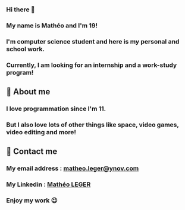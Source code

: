 ### Hi there 👋

### My name is Mathéo and I'm 19!
### I'm computer science student and here is my personal and school work.
### Currently, I am looking for an internship and a work-study program! 

## 🌌 About me

### I love programmation since I'm 11.
### But I also love lots of other things like space, video games, video editing and more!

## 📧 Contact me

### My email address : matheo.leger@ynov.com
### My Linkedin : [Mathéo LEGER](https://www.linkedin.com/in/math%C3%A9o-leger-648a711b6/)

### Enjoy my work 😉

<!--
**matheoleger/matheoleger** is a ✨ _special_ ✨ repository because its `README.md` (this file) appears on your GitHub profile.

Here are some ideas to get you started:

- 🔭 I’m currently working on ...
- 🌱 I’m currently learning ...
- 👯 I’m looking to collaborate on ...
- 🤔 I’m looking for help with ...
- 💬 Ask me about ...
- 📫 How to reach me: ...
- 😄 Pronouns: ...
- ⚡ Fun fact: ...
-->
